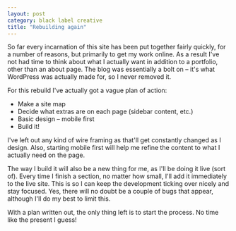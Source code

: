 ```yaml
---
layout: post
category: black label creative
title: "Rebuilding again"
---
```


So far every incarnation of this site has been put together fairly quickly, for a number of reasons, but primarily to get my work online. As a result I've not had time to think about what I actually want in addition to a portfolio, other than an about page. The blog was essentially a bolt on – it's what WordPress was actually made for, so I never removed it.

For this rebuild I've actually got a vague plan of action:

- Make a site map
- Decide what extras are on each page (sidebar content, etc.)
- Basic design – mobile first
- Build it!

I've left out any kind of wire framing as that'll get constantly changed as I design. Also, starting mobile first will help me refine the content to what I actually need on the page.

The way I build it will also be a new thing for me, as I'll be doing it live (sort of). Every time I finish a section, no matter how small, I'll add it immediately to the live site. This is so I can keep the development ticking over nicely and stay focused. Yes, there will no doubt be a couple of bugs that appear, although I'll do my best to limit this.

With a plan written out, the only thing left is to start the process. No time like the present I guess!